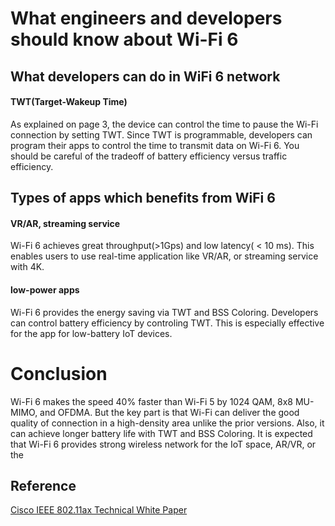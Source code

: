 # What engineers and developers should know about Wi-Fi 6

## What developers can do in WiFi 6 network

#### TWT(Target-Wakeup Time)
As explained on page 3, the device can control the time to pause the Wi-Fi connection by setting TWT. Since TWT is programmable, developers can program their apps to control the time to transmit data on Wi-Fi 6. You should be careful of the tradeoff of battery efficiency versus traffic efficiency.

## Types of apps which benefits from WiFi 6
#### VR/AR, streaming service
Wi-Fi 6 achieves great throughput(>1Gps) and low latency( < 10 ms). This enables users to use real-time application like VR/AR, or streaming service with 4K.

#### low-power apps
Wi-Fi 6 provides the energy saving via TWT and BSS Coloring. Developers can control battery efficiency by controling TWT. This is especially effective for the app for low-battery IoT devices.




# Conclusion
Wi-Fi 6 makes the speed 40% faster than Wi-Fi 5 by 1024 QAM, 8x8 MU-MIMO, and OFDMA. But the key part is that Wi-Fi can deliver the good quality of connection in a high-density area unlike the prior versions. Also, it can achieve longer battery life with TWT and BSS Coloring. It is expected that Wi-Fi 6 provides strong wireless network for the IoT space, AR/VR, or the 


## Reference
[Cisco IEEE 802.11ax Technical White Paper](https://www.cisco.com/c/dam/en/us/products/collateral/wireless/white-paper-c11-740788.pdf)
